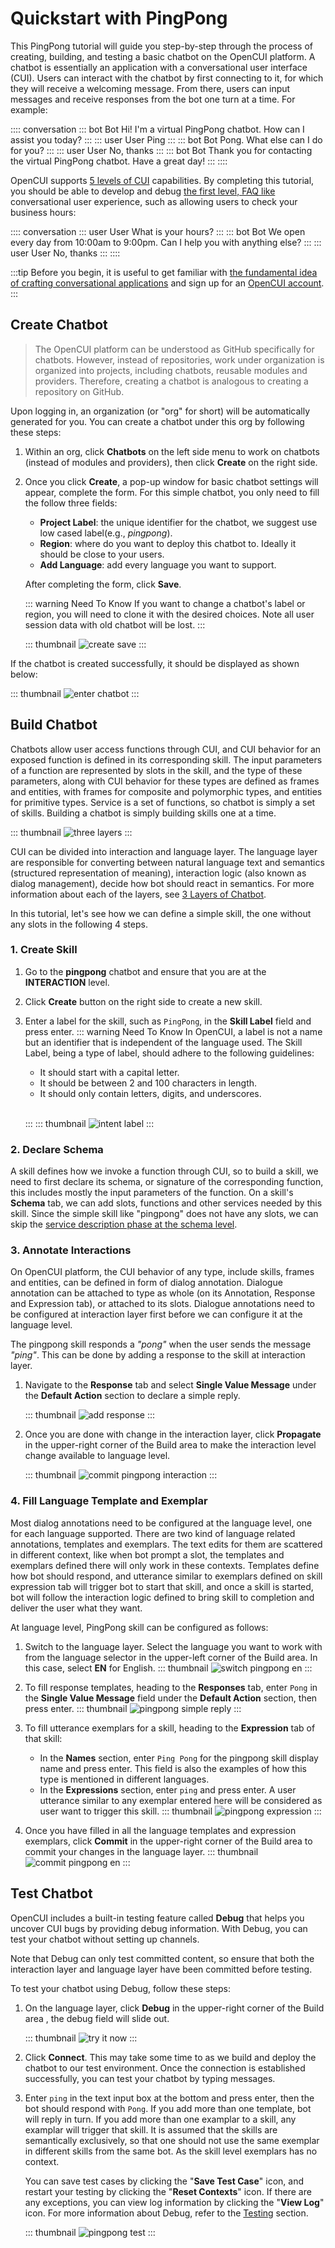 # Quickstart with PingPong 

This PingPong tutorial will guide you step-by-step through the process of creating, building, and testing a basic chatbot on the OpenCUI platform. A chatbot is essentially an application with a conversational user interface (CUI). Users can interact with the chatbot by first connecting to it, for which they will receive a welcoming message. From there, users can input messages and receive responses from the bot one turn at a time. For example:

:::: conversation
::: bot Bot
Hi! I'm a virtual PingPong chatbot. How can I assist you today?
:::
::: user User
Ping
:::
::: bot Bot
Pong. What else can I do for you? 
:::
::: user User
No, thanks
:::
::: bot Bot
Thank you for contacting the virtual PingPong chatbot. Have a great day! 
:::
::::

OpenCUI supports [5 levels of CUI](../../guide/5levels-cui.md) capabilities. By completing this tutorial, you should be able to develop and debug [the first level, FAQ like](../../guide/5levels-cui.md#frame-without-slot) conversational user experience, such as allowing users to check your business hours: 

:::: conversation
::: user User
What is your hours?
:::
::: bot Bot
We open every day from 10:00am to 9:00pm. Can I help you with anything else? 
:::
::: user User
No, thanks
:::
::::

:::tip
Before you begin, it is useful to get familiar with [the fundamental idea of crafting conversational applications](../../guide/README.md) and sign up for an [OpenCUI account](../platform/signingup.md).
:::

## Create Chatbot

>The OpenCUI platform can be understood as GitHub specifically for chatbots. However, instead of repositories, work under organization is organized into projects, including chatbots, reusable modules and providers. Therefore, creating a chatbot is analogous to creating a repository on GitHub.

Upon logging in, an organization (or "org" for short) will be automatically generated for you. You can create a chatbot under this org by following these steps:
1. Within an org, click **Chatbots** on the left side menu to work on chatbots (instead of modules and providers), then click **Create** on the right side.
2. Once you click **Create**, a pop-up window for basic chatbot settings will appear, complete the form. For this simple chatbot, you only need to fill the follow three fields:
   - **Project Label**: the unique identifier for the chatbot, we suggest use low cased label(e.g., *pingpong*).
   - **Region**: where do you want to deploy this chatbot to. Ideally it should be close to your users. 
   - **Add Language**: add every language you want to support.

   After completing the form, click **Save**.

   ::: warning Need To Know
   If you want to change a chatbot's label or region, you will need to clone it with the desired choices. Note all user session data with old chatbot will be lost.
   :::

   ::: thumbnail
   ![create save](/images/guide/pingpong/create_save.png)
   :::

If the chatbot is created successfully, it should be displayed as shown below:
   
::: thumbnail
![enter chatbot](/images/guide/pingpong/enter_chatbot.png)
:::

## Build Chatbot
Chatbots allow user access functions through CUI, and CUI behavior for an exposed function is defined in its corresponding skill. The input parameters of a function are represented by slots in the skill, and the type of these parameters, along with CUI behavior for these types are defined as frames and entities, with frames for composite and polymorphic types, and entities for primitive types. Service is a set of functions, so chatbot is simply a set of skills. Building a chatbot is simply building skills one at a time.

::: thumbnail
![three layers](/images/guide/pingpong/3layers.png)
:::

CUI can be divided into interaction and language layer. The language layer are responsible for converting between natural language text and semantics (structured representation of meaning), interaction logic (also known as dialog management), decide how bot should react in semantics. For more information about each of the layers, see [3 Layers of Chatbot](../../guide/3layers.md).

In this tutorial, let's see how we can define a simple skill, the one without any slots in the following 4 steps. 

### 1. Create Skill
1. Go to the **pingpong** chatbot and ensure that you are at the **INTERACTION** level.
2. Click **Create** button on the right side to create a new skill.
3. Enter a label for the skill, such as `PingPong`, in the **Skill Label** field and press enter.
   ::: warning Need To Know
   In OpenCUI, a label is not a name but an identifier that is independent of the language used. The Skill Label, being a type of label, should adhere to the following guidelines:
   - It should start with a capital letter.
   - It should be between 2 and 100 characters in length.
   - It should only contain letters, digits, and underscores.

   <br>

   :::
   ::: thumbnail
   ![intent label](/images/guide/pingpong/intent_label.png)
   :::

### 2. Declare Schema
A skill defines how we invoke a function through CUI, so to build a skill, we need to first declare its schema, or signature of the corresponding function, this includes mostly the input parameters of the function. On a skill's  **Schema** tab, we can add slots, functions and other services needed by this skill. Since the simple skill like "pingpong" does not have any slots, we can skip the [service description phase at the schema level](../../guide/getting-started.md#1-describe-services-at-schema-level).

### 3. Annotate Interactions
On OpenCUI platform, the CUI behavior of any type, include skills, frames and entities, can be defined in form of dialog annotation. Dialogue annotation can be attached to type as whole (on its Annotation, Response and Expression tab), or attached to its slots. Dialogue annotations need to be configured at interaction layer first before we can configure it at the language level.

The pingpong skill responds a *"pong"* when the user sends the message *"ping"*.  This can be done by adding a response to the skill at interaction layer. 
1. Navigate to the **Response** tab and select **Single Value Message** under the **Default Action** section to declare a simple reply.

   ::: thumbnail
   ![add response](/images/guide/pingpong/add_response.png)
   :::

2. Once you are done with change in the interaction layer, click **Propagate** in the upper-right corner of the Build area to make the interaction level change available to language level. 

   ::: thumbnail
   ![commit pingpong interaction](/images/guide/pingpong/commit_pingpong_struct.png)
   :::

### 4. Fill Language Template and Exemplar
Most dialog annotations need to be configured at the language level, one for each language supported. There are two kind of language related annotations, templates and exemplars. The text edits for them are scattered in different context, like when bot prompt a slot, the templates and exemplars defined there will only work in these contexts. Templates define how bot should respond, and utterance similar to exemplars defined on skill expression tab will trigger bot to start that skill, and once a skill is started, bot will follow the interaction logic defined to bring skill to completion and deliver the user what they want. 

At language level, PingPong skill can be configured as follows:

1. Switch to the language layer. Select the language you want to work with from the language selector in the upper-left corner of the Build area. In this case, select **EN** for English.
   ::: thumbnail
   ![switch pingpong en](/images/guide/pingpong/switch_pingpong_en.png)
   :::

2. To fill response templates, heading to the **Responses** tab, enter `Pong` in the **Single Value Message** field under the **Default Action** section, then press enter. 
   ::: thumbnail
   ![pingpong simple reply](/images/guide/pingpong/pingpong_simple_reply.png)
   :::

3. To fill utterance exemplars for a skill, heading to the **Expression** tab of that skill: 
   - In the **Names** section, enter `Ping Pong` for the pingpong skill display name and press enter. This field is also the examples of how this type is mentioned in different languages.
   - In the **Expressions** section, enter `ping` and press enter. A user utterance similar to any exemplar entered here will be considered as user want to trigger this skill.
   ::: thumbnail
   ![pingpong expression](/images/guide/pingpong/pingpong_expression.png)
   :::
   
4. Once you have filled in all the language templates and expression exemplars, click **Commit** in the upper-right corner of the Build area to commit your changes in the language layer.
   ::: thumbnail
   ![commit pingpong en](/images/guide/pingpong/commit_pingpong_en.png)
   :::

## Test Chatbot 
OpenCUI includes a built-in testing feature called **Debug** that helps you uncover CUI bugs by providing debug information. With Debug, you can test your chatbot without setting up channels.

Note that Debug can only test committed content, so ensure that both the interaction layer and language layer have been committed before testing.

To test your chatbot using Debug, follow these steps:

1. On the language layer, click **Debug** in the upper-right corner of the Build area , the debug field will slide out. 

   ::: thumbnail
   ![try it now](/images/guide/pingpong/tryitnow_icon.png)
   :::

2. Click **Connect**. This may take some time to as we build and deploy the chatbot to our test environment. Once the connection is established successfully, you can test your chatbot by typing messages.

3. Enter `ping` in the text input box at the bottom and press enter, then the bot should respond with `Pong`. If you add more than one template, bot will reply in turn. If you add more than one examplar to a skill, any examplar will trigger that skill. It is assumed that the skills are semantically exclusively, so that one should not use the same exemplar in different skills from the same bot. As the skill level exemplars has no context. 

   You can save test cases by clicking the "**Save Test Case**" icon, and restart your testing by clicking the "**Reset Contexts**" icon. If there are any exceptions, you can view log information by clicking the "**View Log**" icon. For more information about Debug, refer to the [Testing](../platform/testing.md) section.

   ::: thumbnail
   ![pingpong test](/images/guide/pingpong/pingpong_test.png)
   :::

